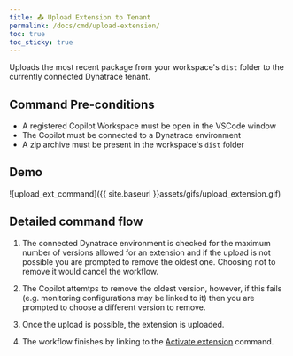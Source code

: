 ```yaml
---
title: 📤 Upload Extension to Tenant
permalink: /docs/cmd/upload-extension/
toc: true
toc_sticky: true
---
```


Uploads the most recent package from your workspace's `dist` folder to the currently connected
Dynatrace tenant.

## Command Pre-conditions

- A registered Copilot Workspace must be open in the VSCode window
- The Copilot must be connected to a Dynatrace environment
- A zip archive must be present in the workspace's `dist` folder

## Demo

![upload_ext_command]({{ site.baseurl }}assets/gifs/upload_extension.gif)

## Detailed command flow

1. The connected Dynatrace environment is checked for the maximum number of versions allowed
   for an extension and if the upload is not possible you are prompted to remove the oldest
   one. Choosing not to remove it would cancel the workflow.

2. The Copilot attemtps to remove the oldest version, however, if this fails (e.g. monitoring
   configurations may be linked to it) then you are prompted to choose a different version 
   to remove.

3. Once the upload is possible, the extension is uploaded.
   
4. The workflow finishes by linking to the
   [Activate extension](/docs/cmd/activate-extension/) command.
